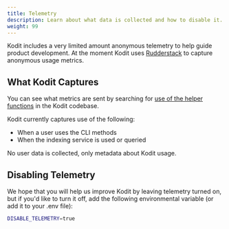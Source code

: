 ```yaml
---
title: Telemetry
description: Learn about what data is collected and how to disable it.
weight: 99
---
```


Kodit includes a very limited amount anonymous telemetry to help guide product
development. At the moment Kodit uses [Rudderstack](https://rudderstack.com) to capture
anonymous usage metrics.

## What Kodit Captures

You can see what metrics are sent by searching for [use of the helper
functions](https://github.com/helixml/kodit/blob/main/src/kodit/log.py#L169) in the Kodit
codebase.

Kodit currently captures use of the following:

- When a user uses the CLI methods
- When the indexing service is used or queried

No user data is collected, only metadata about Kodit usage.

## Disabling Telemetry

We hope that you will help us improve Kodit by leaving telemetry turned on, but if you'd
like to turn it off, add the following environmental variable (or add it to your .env file):

```sh
DISABLE_TELEMETRY=true
```
